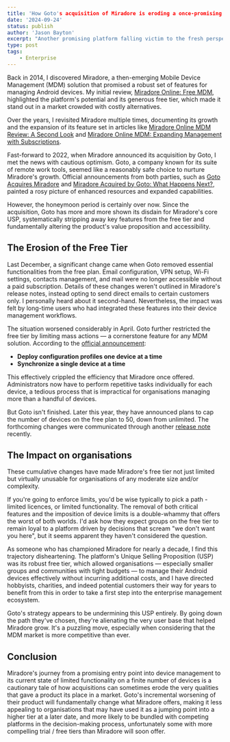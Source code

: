 ```yaml
---
title: 'How Goto's acquisition of Miradore is eroding a once-promising MDM solution'
date: '2024-09-24'
status: publish
author: 'Jason Bayton'
excerpt: "Another promising platform falling victim to the fresh perspectives of their acquirers."
type: post
tags:
    - Enterprise
---
```

Back in 2014, I discovered Miradore, a then-emerging Mobile Device Management (MDM) solution that promised a robust set of features for managing Android devices. My initial review, [Miradore Online: Free MDM](https://bayton.org/blog/2014/07/miradore-online-free-mdm/), highlighted the platform's potential and its generous free tier, which made it stand out in a market crowded with costly alternatives. 

Over the years, I revisited Miradore multiple times, documenting its growth and the expansion of its feature set in articles like [Miradore Online MDM Review: A Second Look](https://bayton.org/blog/2015/03/miradore-online-mdm-review-a-second-look/) and [Miradore Online MDM: Expanding Management with Subscriptions](https://bayton.org/blog/2016/02/miradore-online-mdm-expanding-management-with-subscriptions/).

Fast-forward to 2022, when Miradore announced its acquisition by Goto, I met the news with cautious optimism. Goto, a company known for its suite of remote work tools, seemed like a reasonably safe choice to nurture Miradore's growth. Official announcements from both parties, such as [Goto Acquires Miradore](https://www.goto.com/blog/goto-acquires-miradore) and [Miradore Acquired by Goto: What Happens Next?](https://www.miradore.com/blog/miradore-acquired-by-goto-what-happens-next/), painted a rosy picture of enhanced resources and expanded capabilities.

However, the honeymoon period is certainly over now. Since the acquisition, Goto has more and more shown its disdain for Miradore's core USP, systematically stripping away key features from the free tier and fundamentally altering the product's value proposition and accessibility.

## The Erosion of the Free Tier

Last December, a significant change came when Goto removed essential functionalities from the free plan. Email configuration, VPN setup, Wi-Fi settings, contacts management, and mail were no longer accessible without a paid subscription. Details of these changes weren't outlined in Miradore's release notes, instead opting to send direct emails to certain customers only. I personally heard about it second-hand. Nevertheless, the impact was felt by long-time users who had integrated these features into their device management workflows.

The situation worsened considerably in April. Goto further restricted the free tier by limiting mass actions — a cornerstone feature for any MDM solution. According to the [official announcement](https://www.miradore.com/knowledge/releases/premium-plus-trial-and-changes-to-the-free-plan/):

- **Deploy configuration profiles one device at a time**
- **Synchronize a single device at a time**

This effectively crippled the efficiency that Miradore once offered. Administrators now have to perform repetitive tasks individually for each device, a tedious process that is impractical for organisations managing more than a handful of devices.

But Goto isn't finished. Later this year, they have announced plans to cap the number of devices on the free plan to 50, down from unlimited. The forthcoming changes were communicated through another [release note](https://www.miradore.com/knowledge/releases/changes-to-miradores-free-plan-device-limit/) recently.

## The Impact on organisations

These cumulative changes have made Miradore's free tier not just limited but virtually unusable for organisations of any moderate size and/or complexity.

If you're going to enforce limits, you'd be wise typically to pick a path - limited licences, or limited functionality. The removal of both critical features and the imposition of device limits is a double-whammy that offers the worst of both worlds. I'd ask how they expect groups on the free tier to remain loyal to a platform driven by decisions that scream "we don't want you here", but it seems apparent they haven't considered the question. 

As someone who has championed Miradore for nearly a decade, I find this trajectory disheartening. The platform's Unique Selling Proposition (USP) was its robust free tier, which allowed organisations — especially smaller groups and communities with tight budgets — to manage their Android devices effectively without incurring additional costs, and I have directed hobbyists, charities, and indeed potential customers their way for years to benefit from this in order to take a first step into the enterprise management ecosystem.

Goto's strategy appears to be undermining this USP entirely. By going down the path they've chosen, they're alienating the very user base that helped Miradore grow. It's a puzzling move, especially when considering that the MDM market is more competitive than ever.

## Conclusion

Miradore's journey from a promising entry point into device management to its current state of limited functionality on a finite number of devices is a cautionary tale of how acquisitions can sometimes erode the very qualities that gave a product its place in a market. Goto's incremental worsening of their product will fundamentally change what Miradore offers, making it less appealing to organisations that may have used it as a jumping point into a higher tier at a later date, and more likely to be bundled with competing platforms in the decision-making process, unfortunately some with more compelling trial / free tiers than Miradore will soon offer. 